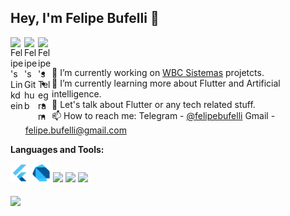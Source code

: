 ## Hey, I'm Felipe Bufelli 👋

<a href="https://www.linkedin.com/in/felipebufelli/">
  <img align="left" alt="Felipe's Linkdein" width="22px" src="https://cdn.jsdelivr.net/npm/simple-icons@v3/icons/linkedin.svg" />
</a>
<a href="https://github.com/felipebufelli">
  <img align="left" alt="Felipe's Github" width="22px" src="https://cdn.jsdelivr.net/npm/simple-icons@v3/icons/github.svg" />
</a>
<a href="https://t.me/felipebufelli">
  <img align="left" alt="Felipe's Telegram" width="22px" src="https://cdn.jsdelivr.net/npm/simple-icons@v3/icons/telegram.svg" />
</a>

<br/>
<br/>


- 🔭 I’m currently working on [WBC Sistemas](https://www.wbcsistemas.com) projetcts.
- 🌱 I’m currently learning more about Flutter and Artificial intelligence.
- 💬 Let's talk about Flutter or any tech related stuff.
- 📫 How to reach me: 
    Telegram - [@felipebufelli](https://t.me/felipebufelli)
    Gmail - felipe.bufelli@gmail.com

**Languages and Tools:**  

<code><img height="30" src="https://raw.githubusercontent.com/github/explore/80688e429a7d4ef2fca1e82350fe8e3517d3494d/topics/flutter/flutter.png"></code>
<code><img height="30" src="https://raw.githubusercontent.com/github/explore/80688e429a7d4ef2fca1e82350fe8e3517d3494d/topics/dart/dart.png"></code>
<code><img height="30" src="https://external-content.duckduckgo.com/iu/?u=http%3A%2F%2Fclipart-library.com%2Fnew_gallery%2F289-2896071_python-logo-png-165709.png&f=1&nofb=1"></code>
<code><img height="30" src="https://seeklogo.com/images/A/arduino-logo-BC7CBC1DAA-seeklogo.com.png"></code>
<code><img height="30" src="https://external-content.duckduckgo.com/iu/?u=https%3A%2F%2Fmatlababc.files.wordpress.com%2F2015%2F08%2Fmatlab_logo.png&f=1&nofb=1"></code>
<br/>
<br/>
<a href="https://github.com/iampawan">
  <img align="center" src="https://github-readme-stats.vercel.app/api/top-langs/?username=felipebufelli&theme=light&hide_langs_below=1" />
</a>


